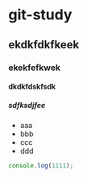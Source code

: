 # git-study
## ekdkfdkfkeek
### ekekfefkwek
#### dkdkfdskfsdk
##### sdfksdjfee

* aaa
* bbb
* ccc
* ddd

```javascript
console.log(1111);
```
